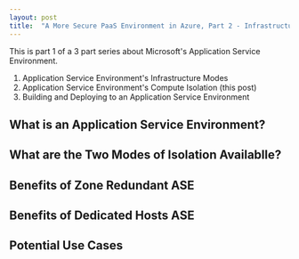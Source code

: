 ```yaml
---
layout: post
title:  "A More Secure PaaS Environment in Azure, Part 2 - Infrastructure Modes"
---
```


This is part 1 of a 3 part series about Microsoft's Application Service Environment.

1. Application Service Environment's Infrastructure Modes
2. Application Service Environment's Compute Isolation (this post)
3. Building and Deploying to an Application Service Environment

## What is an Application Service Environment?

## What are the Two Modes of Isolation Availablle?

## Benefits of Zone Redundant ASE

## Benefits of Dedicated Hosts ASE

## Potential Use Cases

